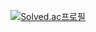 <div align="center">
  
[![Solved.ac프로필](http://mazassumnida.wtf/api/generate_badge?boj=wnvy301)](https://solved.ac/wnvy301)
  
</div>
